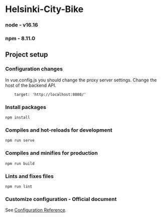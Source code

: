 # Helsinki-City-Bike

### node - v16.16
### npm - 8.11.0

## Project setup

### Configuration changes

In vue.config.js you should change the proxy server settings. 
Change the host of the backend API.
```
    target: 'http://localhost:8080/'
```
### Install packages
```
npm install
```

### Compiles and hot-reloads for development
```
npm run serve
```

### Compiles and minifies for production
```
npm run build
```

### Lints and fixes files
```
npm run lint
```

### Customize configuration - Official document
See [Configuration Reference](https://cli.vuejs.org/config/).
